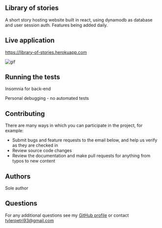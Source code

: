 ## Library of stories

A short story hosting website built in react, using dynamodb as database and user session auth. Features being added daily.

## Live application

https://library-of-stories.herokuapp.com

![gif](https://media.giphy.com/media/xzLOp7sMSGMCOaNKWd/giphy.gif)

## Running the tests

Insomnia for back-end

Personal debugging - no automated tests

## Contributing

There are many ways in which you can participate in the project, for example:

- Submit bugs and feature requests to the email below, and help us verify as they are checked in
- Review source code changes
- Review the documentation and make pull requests for anything from typos to new content

## Authors

Sole author

## Questions

For any additional questions see my [GitHub profile](http://github.com/tylerpetri) or contact tylerpetri93@gmail.com
